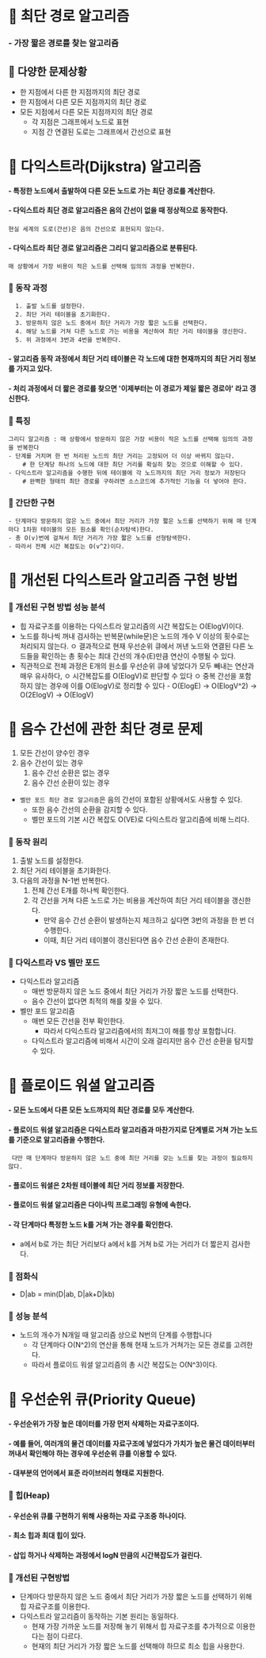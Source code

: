 # 📌 최단 경로 알고리즘
### - 가장 짧은 경로를 찾는 알고리즘
## 🔖 다양한 문제상황
- 한 지점에서 다른 한 지점까지의 최단 경로
- 한 지점에서 다른 모든 지점까지의 최단 경로
- 모든 지점에서 다른 모든 지점까지의 최단 경로
    - 각 지점은 그래프에서 노드로 표현
    - 지점 간 연결된 도로는 그래프에서 간선으로 표현

# 📌 다익스트라(Dijkstra) 알고리즘
#### - 특정한 노드에서 출발하여 다른 모든 노드로 가는 최단 경로를 계산한다.
#### - 다익스트라 최단 경로 알고리즘은 음의 간선이 없을 때 정상적으로 동작한다.
    현실 세계의 도로(간선)은 음의 간선으로 표현되지 않는다.
#### - 다익스트라 최단 경로 알고리즘은 그리디 알고리즘으로 분류된다.
    매 상황에서 가장 비용이 적은 노드를 선택해 임의의 과정을 반복한다.
### 🔖 동작 과정
      1. 출발 노드를 설정한다.
      2. 최단 거리 테이블을 초기화한다.
      3. 방문하지 않은 노드 중에서 최단 거리가 가장 짧은 노드를 선택한다.
      4. 해당 노드를 거쳐 다른 노드로 가는 비용을 계산하여 최단 거리 테이블을 갱신한다.
      5. 위 과정에서 3번과 4번을 반복한다.
#### - 알고리즘 동작 과정에서 최단 거리 테이블은 각 노드에 대한 현재까지의 최단 거리 정보를 가지고 있다.
#### - 처리 과정에서 더 짧은 경로를 찾으면 '이제부터는 이 경로가 제일 짧은 경로야' 라고 갱신한다.
### 🔖 특징
    그리디 알고리즘 : 매 상황에서 방문하지 않은 가장 비용이 적은 노드를 선택해 임의의 과정을 반복한다
    - 단계를 거치며 한 번 처리된 노드의 최단 거리는 고정되어 더 이상 바뀌지 않는다.
        # 한 단계당 하나의 노드에 대한 최단 거리를 확실히 찾는 것으로 이해할 수 있다.
    - 다익스트라 알고리즘을 수행한 뒤에 테이블에 각 노드까지의 최단 거리 정보가 저장된다
        # 완벽한 형태의 최단 경로를 구하려면 소스코드에 추가적인 기능을 더 넣어야 한다.

### 🔖 간단한 구현
    - 단계마다 방문하지 않은 노드 중에서 최단 거리가 가장 짧은 노드를 선택하기 위해 매 단계마다 1차원 테이블의 모든 원소를 확인(순차탐색)한다.
    - 총 O(v)번에 걸쳐서 최단 거리가 가장 짧은 노드를 선형탐색한다.
    - 따라서 전체 시간 복잡도는 O(v^2)이다.

# 📌 개선된 다익스트라 알고리즘 구현 방법
### 🔖 개선된 구현 방법 성능 분석
 - 힙 자료구조를 이용하는 다익스트라 알고리즘의 시간 복잡도는 O(ElogV)이다.
 - 노드를 하나씩 꺼내 검사하는 반복문(while문)은 노드의 개수 V 이상의
   횟수로는 처리되지 않는다.
    ㅇ 결과적으로 현재 우선순위 큐에서 꺼낸 노드와 연결된 다른 노드들을
       확인하는 총 횟수는 최대 간선의 개수(E)만큼 연산이 수행될 수 있다.
 - 직관적으로 전체 과정은 E개의 원소를 우선순위 큐에 넣었다가 모두 빼내는
   연산과 매우 유사하다,
    ㅇ 시간복잡도를 O(ElogV)로 판단할 수 있다
    ㅇ 중복 간선을 포함하지 않는 경우에 이를 O(ElogV)로 정리할 수 있다
       - O(ElogE) -> O(ElogV^2) -> O(2ElogV) -> O(ElogV)

# 📌 음수 간선에 관한 최단 경로 문제
1) 모든 간선이 양수인 경우
2) 음수 간선이 있는 경우
    1) 음수 간선 순환은 없는 경우
    2) 음수 간선 순환이 있는 경우
- `벨만 포드 최단 경로 알고리즘`은 음의 간선이 포함된 상황에서도 사용할 수 있다.
   - 또한 음수 간선의 순환을 감지할 수 있다.
   - 벨만 포드의 기본 시간 복잡도 O(VE)로 다익스트라 알고리즘에 비해 느리다.

### 🔖 동작 원리
1. 출발 노드를 설정한다.
2. 최단 거리 테이블을 초기화한다.
3. 다음의 과정을 N-1번 반복한다.
    1) 전체 간선 E개를 하나씩 확인한다.
    2) 각 간선을 거쳐 다른 노드로 가는 비용을 계산하여 최단 거리 테이블을 갱신한다.
       - 만약 음수 간선 순환이 발생하는지 체크하고 싶다면 3번의 과정을 한 번 더 수행한다.
       - 이때, 최단 거리 테이블이 갱신된다면 음수 간선 순환이 존재한다.

### 🔖 다익스트라 VS 벨만 포드
- 다익스트라 알고리즘
    - 매번 방문하지 않은 노드 중에서 최단 거리가 가장 짧은 노드를 선택한다.
    - 음수 간선이 없다면 최적의 해를 찾을 수 있다.
- 벨만 포드 알고리즘
    - 매번 모든 간선을 전부 확인한다.
        - 따라서 다익스트라 알고리즘에서의 최저그이 해를 항상 포함합니다.
    - 다익스트라 알고리즘에 비해서 시간이 오래 걸리지만 음수 간선 순환을 탐지할 수 있다.

# 📌 플로이드 워셜 알고리즘
#### - 모든 노드에서 다른 모든 노드까지의 최단 경로를 모두 계산한다.
#### - 플로이드 워셜 알고리즘은 다익스트라 알고리즘과 마찬가지로 단계별로 거쳐 가는 노드를 기준으로 알고리즘을 수행한다.
     다만 매 단계마다 방문하지 않은 노드 중에 최단 거리를 갖는 노드를 찾는 과정이 필요하지 않다.
#### - 플로이드 워셜은 2차원 테이블에 최단 거리 정보를 저장한다.
#### - 플로이드 워셜 알고리즘은 다이나믹 프로그래밍 유형에 속한다.
#### - 각 단계마다 특정한 노드 k를 거쳐 가는 경우를 확인한다.
- a에서 b로 가는 최단 거리보다 a에서 k를 거쳐 b로 가는 거리가 더 짧은지 검사한다.
### 🔖 점화식
- D|ab = min(D|ab, D|ak+D|kb)
### 🔖 성능 분석
- 노드의 개수가 N개일 때 알고리즘 상으로 N번의 단계를 수행합니다
    - 각 단계마다 O(N^2)의 연산을 통해 현재 노드가 거쳐가는 모든 경로를 고려한다. 
    - 따라서 플로이드 워셜 알고리즘의 총 시간 복잡도는 O(N^3)이다.

# 📌 우선순위 큐(Priority Queue)
#### - 우선순위가 가장 높은 데이터를 가장 먼저 삭제하는 자료구조이다.
#### - 예를 들어, 여러개의 물건 데이터를 자료구조에 넣었다가 가치가 높은 물건 데이터부터 꺼내서 확인해야 하는 경우에 우선순위 큐를 이용할 수 있다.
#### - 대부분의 언어에서 표준 라이브러리 형태로 지원한다.

### 🔖 힙(Heap)
#### - 우선순위 큐를 구현하기 위해 사용하는 자료 구조중 하나이다.
#### - 최소 힙과 최대 힙이 있다.
#### - 삽입 하거나 삭제하는 과정에서 logN 만큼의 시간복잡도가 걸린다.

### 🔖 개선된 구현방법
- 단계마다 방문하지 않은 노드 중에서 최단 거리가 가장 짧은 노드를 선택하기 위해 힙 자료구조를 이용한다.
- 다익스트라 알고리즘이 동작하는 기본 원리는 동일하다.
  - 현재 가장 가까운 노드를 저장해 놓기 위해서 힙 자료구조를 추가적으로 이용한다는 점이 다르다.
  - 현재의 최단 거리가 가장 짧은 노드를 선택해야 하므로 최소 힙을 사용한다.

